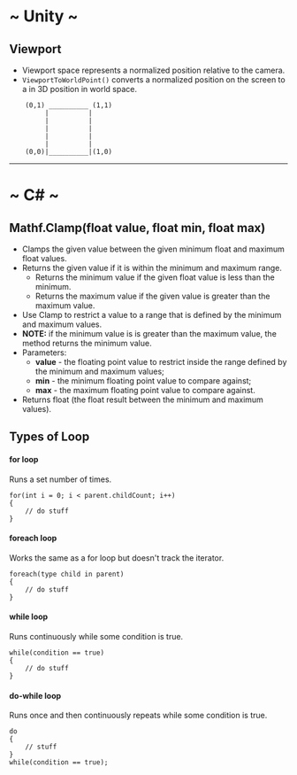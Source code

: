# ~ Unity ~
## Viewport
* Viewport space represents a normalized position relative to the camera.
* `ViewportToWorldPoint()` converts a normalized position on the screen to a in 3D position in world space.
```
    (0,1) __________ (1,1)
         |          |
         |          |
         |          |
         |          |
         |          |
    (0,0)|__________|(1,0)
```

***
# ~ C# ~
## Mathf.Clamp(float value, float min, float max)
* Clamps the given value between the given minimum float and maximum float values.
* Returns the given value if it is within the minimum and maximum range.
    * Returns the minimum value if the given float value is less than the minimum.
    * Returns the maximum value if the given value is greater than the maximum value.
* Use Clamp to restrict a value to a range that is defined by the minimum and maximum values.
* __NOTE:__ if the minimum value is is greater than the maximum value, the method returns the minimum value.
* Parameters:
    * __value__ - the floating point value to restrict inside the range defined by the minimum and maximum values;
    * __min__ - the minimum floating point value to compare against;
    * __max__ - the maximum floating point value to compare against.
* Returns float (the float result between the minimum and maximum values).
## Types of Loop
#### for loop
Runs a set number of times.
```
for(int i = 0; i < parent.childCount; i++)
{
    // do stuff
}
```
#### foreach loop
Works the same as a for loop but doesn't track the iterator.
```
foreach(type child in parent)
{
    // do stuff
}
```
#### while loop
Runs continuously while some condition is true.
```
while(condition == true)
{
    // do stuff
}
```
#### do-while loop
Runs once and then continuously repeats while some condition is true.
```
do
{
    // stuff
}
while(condition == true);
```